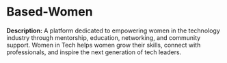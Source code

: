 # Based-Women
**Description:**   A platform dedicated to empowering women in the technology industry through mentorship, education, networking, and community support. Women in Tech helps women grow their skills, connect with professionals, and inspire the next generation of tech leaders.
